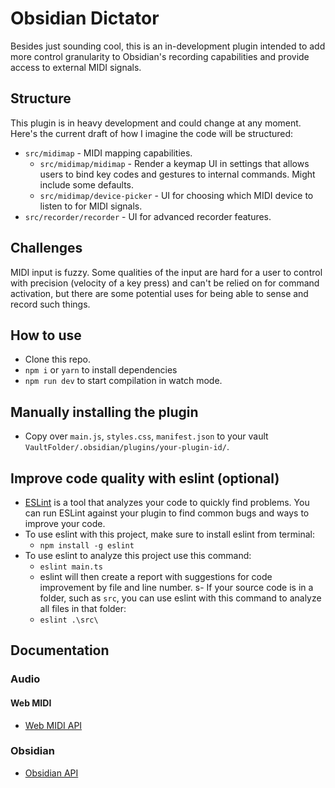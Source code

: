 # Obsidian Dictator

Besides just sounding cool, this is an in-development plugin intended to add more control granularity to Obsidian's recording capabilities and provide access to external MIDI signals.

## Structure

This plugin is in heavy development and could change at any moment. Here's the current draft of how I imagine the code will be structured:

- `src/midimap` - MIDI mapping capabilities.
  - `src/midimap/midimap` - Render a keymap UI in settings that allows users to bind key codes and gestures to internal commands. Might include some defaults.
  - `src/midimap/device-picker` - UI for choosing which MIDI device to listen to for MIDI signals.
- `src/recorder/recorder` - UI for advanced recorder features.

## Challenges

MIDI input is fuzzy. Some qualities of the input are hard for a user to control with precision (velocity of a key press) and can't be relied on for command activation, but there are some potential uses for being able to sense and record such things.

## How to use

- Clone this repo.
- `npm i` or `yarn` to install dependencies
- `npm run dev` to start compilation in watch mode.

## Manually installing the plugin

- Copy over `main.js`, `styles.css`, `manifest.json` to your vault `VaultFolder/.obsidian/plugins/your-plugin-id/`.

## Improve code quality with eslint (optional)

- [ESLint](https://eslint.org/) is a tool that analyzes your code to quickly find problems. You can run ESLint against your plugin to find common bugs and ways to improve your code. 
- To use eslint with this project, make sure to install eslint from terminal:
  - `npm install -g eslint`
- To use eslint to analyze this project use this command:
  - `eslint main.ts`
  - eslint will then create a report with suggestions for code improvement by file and line number.
s- If your source code is in a folder, such as `src`, you can use eslint with this command to analyze all files in that folder:
  - `eslint .\src\`

## Documentation

### Audio

#### Web MIDI

- [Web MIDI API](https://webaudio.github.io/web-midi-api/)

### Obsidian

- [Obsidian API](https://github.com/obsidianmd/obsidian-api)
